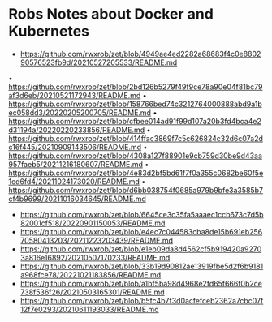 # Robs Notes about Docker and Kubernetes

* <https://github.com/rwxrob/zet/blob/4949ae4ed2282a68683f4c0e880290576523fb9d/20210527205533/README.md>

• <https://github.com/rwxrob/zet/blob/2bd126b5279f49f9ce78a90e04f81bc79af3d6eb/20210521172943/README.md>
• <https://github.com/rwxrob/zet/blob/158766bed74c3212764000888abd9a1bec058dd3/20220205200705/README.md>
• <https://github.com/rwxrob/zet/blob/cfbee014ad91f99d107a20b3fd4bca4e2d31194a/20220220233856/README.md>
• <https://github.com/rwxrob/zet/blob/414ffac3869f7c5c626824c32d6c07a2dc16f445/20210909143506/README.md>
• <https://github.com/rwxrob/zet/blob/4308a127f88901e9cb759d30be9d43aa957faeb5/20211216180607/README.md>
• <https://github.com/rwxrob/zet/blob/4e83d2bf5bd61f7f0a355c0682be60f5e1cd6fd4/20211024173020/README.md>
• <https://github.com/rwxrob/zet/blob/d6bb038754f0685a979b9bfe3a3585b7cf4b9699/20211016034645/README.md>
* <https://github.com/rwxrob/zet/blob/6645ce3c35fa5aaaec1ccb673c7d5b82001cf518/20220901150053/README.md>
* <https://github.com/rwxrob/zet/blob/e4ec7c044583cba8de15b691eb25670580413203/20211223203439/README.md>
* <https://github.com/rwxrob/zet/blob/e1eb09da8d4562cf5b919420a92703a816e16892/20210507170233/README.md>
* <https://github.com/rwxrob/zet/blob/33b19d90812ae13919fbe5d2f6b9181a968fce78/20221021183856/README.md>
* <https://github.com/rwxrob/zet/blob/a1bf5ba98d4968e2fd65f666f0b2ce738f536f26/20210503165301/README.md>
* <https://github.com/rwxrob/zet/blob/b5fc4b7f3d0acfefceb2362a7cbc07f12f7e0293/20210611193033/README.md>


